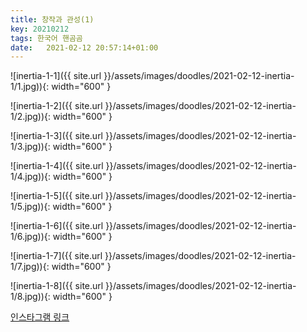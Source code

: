 ```yaml
---
title: 창작과 관성(1)
key: 20210212
tags: 한국어 핸곰곰
date:   2021-02-12 20:57:14+01:00
---
```


![inertia-1-1]({{ site.url }}/assets/images/doodles/2021-02-12-inertia-1/1.jpg)){: width="600" }

![inertia-1-2]({{ site.url }}/assets/images/doodles/2021-02-12-inertia-1/2.jpg)){: width="600" }

![inertia-1-3]({{ site.url }}/assets/images/doodles/2021-02-12-inertia-1/3.jpg)){: width="600" }

![inertia-1-4]({{ site.url }}/assets/images/doodles/2021-02-12-inertia-1/4.jpg)){: width="600" }

![inertia-1-5]({{ site.url }}/assets/images/doodles/2021-02-12-inertia-1/5.jpg)){: width="600" }

![inertia-1-6]({{ site.url }}/assets/images/doodles/2021-02-12-inertia-1/6.jpg)){: width="600" }

![inertia-1-7]({{ site.url }}/assets/images/doodles/2021-02-12-inertia-1/7.jpg)){: width="600" }

![inertia-1-8]({{ site.url }}/assets/images/doodles/2021-02-12-inertia-1/8.jpg)){: width="600" }

[인스타그램 링크](https://www.instagram.com/p/CLM_wisnpIF/)
